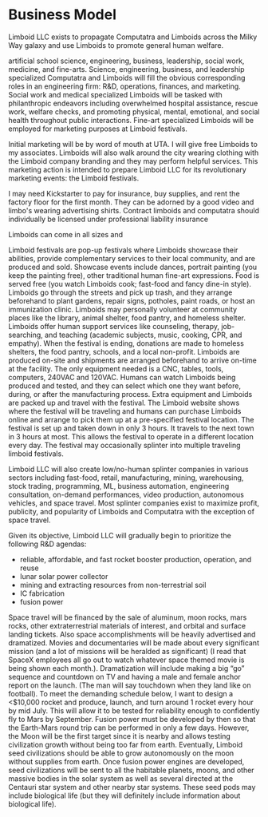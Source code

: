 # Business Model

Limboid LLC exists to propagate Computatra and Limboids across the Milky Way galaxy and use Limboids to promote general human welfare.

artificial school
science, engineering, business, leadership, social work, medicine, and fine-arts. Science, engineering, business, and leadership specialized Computatra and Limboids will fill the obvious corresponding roles in an engineering firm: R&D, operations, finances, and marketing. Social work and medical specialized Limboids will be tasked with philanthropic endeavors including overwhelmed hospital assistance, rescue work, welfare checks, and promoting physical, mental, emotional, and social health throughout public interactions. Fine-art specialized Limboids will be employed for marketing purposes at Limboid festivals.

Initial marketing will be by word of mouth at UTA. I will give free Limboids to my associates. Limboids will also walk around the city wearing clothing with the Limboid company branding and they may perform helpful services. This marketing action is intended to prepare Limboid LLC for its revolutionary marketing events: the Limboid festivals.

I may need Kickstarter to pay for insurance, buy supplies, and rent the factory floor for the first month. They can be adorned by a good video and limbo's wearing advertising shirts. Contract limboids and computatra should individually be licensed under professional liability insurance

Limboids can come in all sizes and

Limboid festivals are pop-up festivals where Limboids showcase their abilities, provide complementary services to their local community, and are produced and sold. Showcase events include dances, portrait painting (you keep the painting free), other traditional human fine-art expressions. Food is served free (you watch Limboids cook; fast-food and fancy dine-in style). Limboids go through the streets and pick up trash, and they arrange beforehand to plant gardens, repair signs, potholes, paint roads, or host an immunization clinic. Limboids may personally volunteer at community places like the library, animal shelter, food pantry, and homeless shelter. Limboids offer human support services like counseling, therapy, job-searching, and teaching (academic subjects, music, cooking, CPR, and empathy). When the festival is ending, donations are made to homeless shelters, the food pantry, schools, and a local non-profit. Limboids are produced on-site and shipments are arranged beforehand to arrive on-time at the facility. The only equipment needed is a CNC, tables, tools, computers, 240VAC and  120VAC. Humans can watch Limboids being produced and tested, and they can select which one they want before, during, or after the manufacturing process. Extra equipment and Limboids are packed up and travel with the festival. The Limboid website shows where the festival will be traveling and humans can purchase Limboids online and arrange to pick them up at a pre-specified festival location. The festival is set up and taken down in only 3 hours. It travels to the next town in 3 hours at most. This allows the festival to operate in a different location every day. The festival may occasionally splinter into multiple traveling limboid festivals.

Limboid LLC will also create low/no-human splinter companies in various sectors including fast-food, retail, manufacturing, mining, warehousing, stock trading, programming, ML, business automation, engineering consultation, on-demand performances, video production, autonomous vehicles, and space travel. Most splinter companies exist to maximize profit, publicity, and popularity of Limboids and Computatra with the exception of space travel.

Given its objective, Limboid LLC will gradually begin to prioritize the following R&D agendas:

- reliable, affordable, and fast rocket booster production, operation, and reuse
- lunar solar power collector
- mining and extracting resources from non-terrestrial soil
- IC fabrication
- fusion power

Space travel will be financed by the sale of aluminum, moon rocks, mars rocks, other extraterrestrial materials of interest, and orbital and surface landing tickets. Also space accomplishments will be heavily advertised and dramatized. Movies and documentaries will be made about every significant mission (and a lot of missions will be heralded as significant) (I read that SpaceX employees all go out to watch whatever space themed movie is being shown each month.). Dramatization will include making a big “go” sequence and countdown on TV and having a male and female anchor report on the launch. (The man will say touchdown when they land like on football). To meet the demanding schedule below, I want to design a <$10,000 rocket and produce, launch, and turn around 1 rocket every hour by mid July. This will allow it to be tested for reliability enough to confidently fly to Mars by September. Fusion power must be developed by then so that the Earth-Mars round trip can be performed in only a few days. However, the Moon will be the first target since it is nearby and allows testing civilization growth without being too far from earth. Eventually, Limboid seed civilizations should be able to grow autonomously on the moon without supplies from earth. Once fusion power engines are developed, seed civilizations will be sent to all the habitable planets, moons, and other massive bodies in the solar system as well as several directed at the Centauri star system and other nearby star systems. These seed pods may include biological life (but they will definitely include information about biological life).
